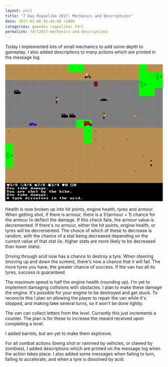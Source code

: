 ```yaml
---
layout: post
title: "7 Day Roguelike 2017: Mechanics and Descriptions"
date: 2017-03-08 01:44:00 +1000
categories: gamedev roguelikes 7drl
permalink: 7drl2017-mechanics-and-descriptions
---
```


Today I implemented lots of small mechanics to add some depth to gameplay. I
also added descriptions to many actions which are printed in the message log.

![screenshot](/images/7drl2017-mechanics-and-descriptions/screenshot.png)

Health is now broken up into hit points, engine health, tyres and armour.
When getting shot, if there is armour, there is a 1/(armour + 1) chance for the
armour to deflect the damage. If this check fails, the armour value is
decremented. If there's no armour, either the hit points, engine health, or
tyres will be decremented. The choice of which of these to decrease is random,
with the chance of a stat being decreased depending on the current value of that
stat (ie. higher stats are more likely to be decreased than lower stats).

Driving through acid now has a chance to destroy a tyre. When steering (moving
up and down the screen), there's now a chance that it will fail. The more tyres
you have, the greater chance of success. If the van has all its tyres, success
is guaranteed.

The maximum speed is half the engine health (rounding up).
I'm yet to implement damaging collisions with obstacles. I plan to make these
damage the engine. It's possible for your engine to be destroyed and get stuck.
To reconcile this I plan on allowing the player to repair the van while it's
stopped, and making take several turns, so it won't be done lightly.

The van can collect letters from the level. Currently this just increments a
counter. The plan is for these to increase the reward received upon completing a
level.

I added barrels, but am yet to make them explosive.

For all combat actions (being shot or rammed by vehicles, or clawed by zombies),
I added descriptions which are printed on the message log when the action takes
place. I also added some messages when failing to turn, failing to accelerate,
and when a tyre is dissolved by acid.
